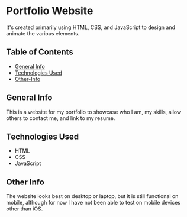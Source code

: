 # Portfolio Website
 It's created primarily using HTML, CSS, and JavaScript to design and animate the various elements.

## Table of Contents
* [General Info](#general-info)
* [Technologies Used](#technologies-used)
* [Other-Info](#other-info)

## General Info
This is a website for my portfolio to showcase who I am, my skills, allow others to contact me, and link to my resume.

## Technologies Used
* HTML
* CSS
* JavaScript

## Other Info
The website looks best on desktop or laptop, but it is still functional on mobile, although for now I have not been able to test on mobile devices other than iOS.
